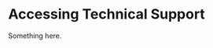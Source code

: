 [title]: # (Accessing Technical Support)
[tags]: # (XXX)
[priority]: # (7062)
# Accessing Technical Support
Something here.
